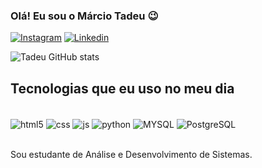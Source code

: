### Olá! Eu sou o Márcio Tadeu 😉

[![Instagram](https://img.shields.io/badge/Instagram-E4405F?style=for-the-badge&logo=instagram&logoColor=white)](https://instagram.com/ootadeu)
[![Linkedin](https://img.shields.io/badge/LinkedIn-0077B5?style=for-the-badge&logo=linkedin&logoColor=white)](https://linkedin.com/MárcioReis)

![Tadeu GitHub stats](https://github-readme-stats.vercel.app/api?username=TadeuDev&show_icons=true&theme=radical)

## Tecnologias que eu uso no meu dia

<div style="display: inline_block"><br/>
  <img align="center" alt="html5" src="https://img.shields.io/badge/HTML5-E34F26?style=for-the-badge&logo=html5&logoColor=white">
  <img align="center" alt="css" src="https://img.shields.io/badge/CSS3-1572B6?style=for-the-badge&logo=css3&logoColor=white">
  <img align="center" alt="js" src="https://img.shields.io/badge/JavaScript-F7DF1E?style=for-the-badge&logo=javascript&logoColor=black">
  <img align="center" alt="python" src="https://img.shields.io/badge/Python-14354C?style=for-the-badge&logo=python&logoColor=white">
  <img align="center" alt="MYSQL" src="https://img.shields.io/badge/MySQL-00000F?style=for-the-badge&logo=mysql&logoColor=white">
  <img align="center" alt="PostgreSQL" src="https://img.shields.io/badge/PostgreSQL-316192?style=for-the-badge&logo=postgresql&logoColor=white">
</div><br/>

Sou estudante de Análise e Desenvolvimento de Sistemas.
